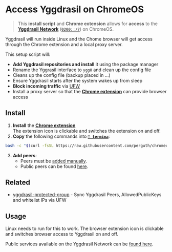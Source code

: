 # Access Yggdrasil on ChromeOS

> This **install script** and **Chrome extension** allows for **access** to the **[Yggdrasil Network](https://yggdrasil-network.github.io/)** ([`0200::/7`](https://yggdrasil-network.github.io/2018/07/28/addressing.html)) on ChromeOS.

Yggdrasil will run inside Linux and the Chome browser will get access through the Chrome extension and a local proxy server.

This setup script will:

- **Add Yggdrasil repositories and install** it using the package manager
- Rename the Yggrasil interface to `ygg0` and clean up the config file
- Cleans up the config file (backup placed in ...)
- Ensure Yggdrasil starts after the system wakes up from sleep
- **Block incoming traffic** via [UFW](https://manpages.ubuntu.com/manpages/bionic/en/man8/ufw.8.html)
- Install a proxy server so that the [**Chrome extension**](https://chrome.google.com/webstore/detail/yggdrasil-on-chromeos/hcgljgobhoaeojnhikfmnhdpmgbmflec) can provide browser access

## Install

1. **Install** the **[Chrome extension](https://chrome.google.com/webstore/detail/yggdrasil-via-%60localhost8/hcgljgobhoaeojnhikfmnhdpmgbmflec)** \
  The extension icon is clickable and switches the extension on and off.
1. **Copy** the following commands into **[`🔣 termina`](https://support.google.com/chromebook/thread/565904)**:
```bash
bash -c "$(curl -fsSL https://raw.githubusercontent.com/perguth/chromeos-yggdrasil-network-setup/master/setup.sh)"
```
3. **Add peers**:
   - Peers must be [added manually](https://yggdrasil-network.github.io/configuration.html#manually-connecting-to-peers).
   - Public peers can be found [here](https://github.com/yggdrasil-network/public-peers).

## Related

- [yggdrasil-protected-group](https://github.com/perguth/yggdrasil-protected-group) - Sync Yggdrasil Peers, AllowedPublicKeys and whitelist IPs via UFW

## Usage

Linux needs to run for this to work. The browser extension icon is clickable and switches browser access to Yggdrasil on and off.

Public services available on the Yggdrasil Network can be [found here](https://yggdrasil-network.github.io/services.html).
